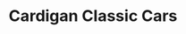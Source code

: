 ---
title: "Cardigan Classic Cars"
url: /cardigan-aberteifi/cardigan-classic-cars/
shop: car repair
---